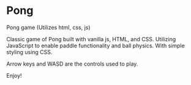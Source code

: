 # Pong
Pong game (Utilizes html, css, js) 

Classic game of Pong built with vanilla js, HTML, and CSS. Utilizing JavaScript to enable paddle functionality and ball physics. 
With simple styling using CSS. 

Arrow keys and WASD are the controls used to play.

Enjoy!
